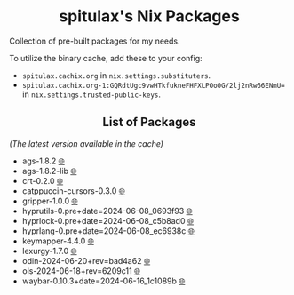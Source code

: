 <h1 align="center">spitulax's Nix Packages</h1>

Collection of pre-built packages for my needs.

To utilize the binary cache, add these to your config:
- `spitulax.cachix.org` in `nix.settings.substituters`.
- `spitulax.cachix.org-1:GQRdtUgc9vwHTkfukneFHFXLPOo0G/2lj2nRw66ENmU=` in `nix.settings.trusted-public-keys`.

<h2 align="center">List of Packages</h2>

_(The latest version available in the cache)_

- ags-1.8.2 [🌐](https://github.com/Aylur/ags)
- ags-1.8.2-lib [🌐](https://github.com/Aylur/ags)
- crt-0.2.0 [🌐](https://github.com/spitulax/crt)
- catppuccin-cursors-0.3.0 [🌐](https://github.com/catppuccin/cursors)
- gripper-1.0.0 [🌐](https://github.com/spitulax/gripper)
- hyprutils-0.pre+date=2024-06-08_0693f93 [🌐](https://github.com/hyprwm/hyprutils)
- hyprlock-0.pre+date=2024-06-08_c5b8ad0 [🌐](https://github.com/hyprwm/hyprlock)
- hyprlang-0.pre+date=2024-06-08_ec6938c [🌐](https://github.com/hyprwm/hyprlang)
- keymapper-4.4.0 [🌐](https://github.com/houmain/keymapper)
- lexurgy-1.7.0 [🌐](https://github.com/def-gthill/lexurgy)
- odin-2024-06-20+rev=bad4a62 [🌐](https://github.com/odin-lang/Odin)
- ols-2024-06-18+rev=6209c11 [🌐](https://github.com/DanielGavin/ols)
- waybar-0.10.3+date=2024-06-16_1c1089b [🌐](https://github.com/Alexays/Waybar)
